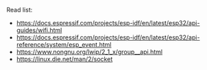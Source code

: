 Read list:
* https://docs.espressif.com/projects/esp-idf/en/latest/esp32/api-guides/wifi.html
* https://docs.espressif.com/projects/esp-idf/en/latest/esp32/api-reference/system/esp_event.html
* https://www.nongnu.org/lwip/2_1_x/group__api.html
* https://linux.die.net/man/2/socket
